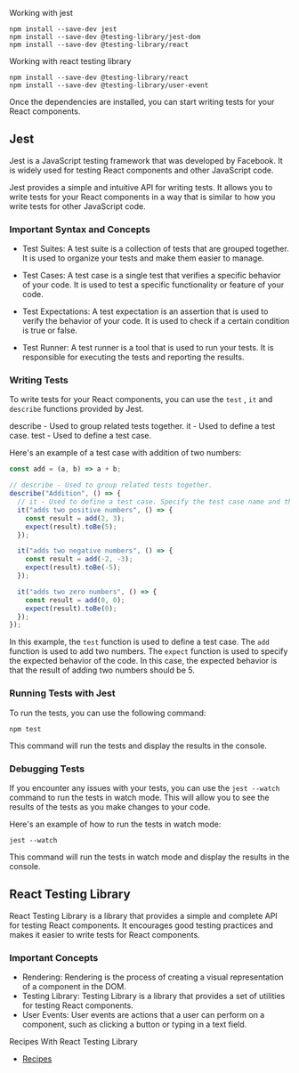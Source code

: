 Working with jest

    npm install --save-dev jest
    npm install --save-dev @testing-library/jest-dom
    npm install --save-dev @testing-library/react

Working with react testing library

    npm install --save-dev @testing-library/react
    npm install --save-dev @testing-library/user-event

Once the dependencies are installed, you can start writing tests for your React components.

## Jest

Jest is a JavaScript testing framework that was developed by Facebook. It is widely used for testing React components and other JavaScript code.

Jest provides a simple and intuitive API for writing tests. It allows you to write tests for your React components in a way that is similar to how you write tests for other JavaScript code.

### Important Syntax and Concepts

- Test Suites: A test suite is a collection of tests that are grouped together. It is used to organize your tests and make them easier to manage.

- Test Cases: A test case is a single test that verifies a specific behavior of your code. It is used to test a specific functionality or feature of your code.

- Test Expectations: A test expectation is an assertion that is used to verify the behavior of your code. It is used to check if a certain condition is true or false.

- Test Runner: A test runner is a tool that is used to run your tests. It is responsible for executing the tests and reporting the results.

### Writing Tests

To write tests for your React components, you can use the `test` , `it` and `describe` functions provided by Jest.

describe - Used to group related tests together.
it - Used to define a test case.
test - Used to define a test case.

Here's an example of a test case with addition of two numbers:

```javascript
const add = (a, b) => a + b;

// describe - Used to group related tests together.
describe("Addition", () => {
  // it - Used to define a test case. Specify the test case name and the expected behavior of the code.
  it("adds two positive numbers", () => {
    const result = add(2, 3);
    expect(result).toBe(5);
  });

  it("adds two negative numbers", () => {
    const result = add(-2, -3);
    expect(result).toBe(-5);
  });

  it("adds two zero numbers", () => {
    const result = add(0, 0);
    expect(result).toBe(0);
  });
});
```

In this example, the `test` function is used to define a test case. The `add` function is used to add two numbers. The `expect` function is used to specify the expected behavior of the code. In this case, the expected behavior is that the result of adding two numbers should be 5.

### Running Tests with Jest

To run the tests, you can use the following command:

```
npm test
```

This command will run the tests and display the results in the console.

### Debugging Tests

If you encounter any issues with your tests, you can use the `jest --watch` command to run the tests in watch mode. This will allow you to see the results of the tests as you make changes to your code.

Here's an example of how to run the tests in watch mode:

```
jest --watch
```

This command will run the tests in watch mode and display the results in the console.

## React Testing Library

React Testing Library is a library that provides a simple and complete API for testing React components. It encourages good testing practices and makes it easier to write tests for React components.

### Important Concepts

- Rendering: Rendering is the process of creating a visual representation of a component in the DOM.
- Testing Library: Testing Library is a library that provides a set of utilities for testing React components.
- User Events: User events are actions that a user can perform on a component, such as clicking a button or typing in a text field.

Recipes With React Testing Library

- [Recipes](react/recipes.md)
